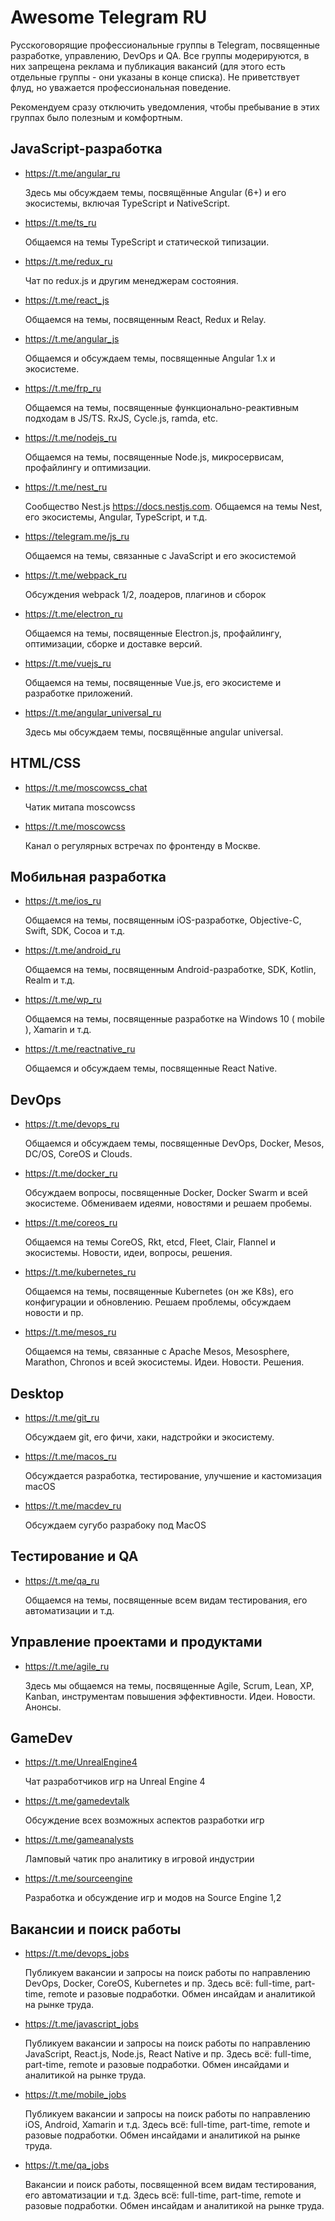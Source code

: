 Awesome Telegram RU
===================

Русскоговорящие профессиональные группы в Telegram, посвященные разработке, управлению, DevOps и QA. Все группы модерируются, в них запрещена реклама и публикация вакансий (для этого есть отдельные группы - они указаны в конце списка). Не приветствует флуд, но уважается профессиональная поведение. 

Рекомендуем сразу отключить уведомления, чтобы пребывание в этих группах было полезным и комфортным.

## JavaScript-разработка

+ https://t.me/angular_ru

  Здесь мы обсуждаем темы, посвящённые Angular (6+) и его экосистемы, включая TypeScript и NativeScript.
  
+ https://t.me/ts_ru

  Общаемся на темы TypeScript и статической типизации.
  
+ https://t.me/redux_ru

  Чат по redux.js и другим менеджерам состояния.

+ https://t.me/react_js

  Общаемся на темы, посвященным React, Redux и Relay.

+ https://t.me/angular_js

  Общаемся и обсуждаем темы, посвященные Angular 1.x и экосистеме.
  
+ https://t.me/frp_ru

  Общаемся на темы, посвященные функционально-реактивным подходам в JS/TS. RxJS, Cycle.js, ramda, etc.

+ https://t.me/nodejs_ru
  
  Общаемся на темы, посвященные Node.js, микросервисам, профайлингу и оптимизации.
  
+ https://t.me/nest_ru

  Сообщество Nest.js https://docs.nestjs.com. Общаемся на темы Nest, его экосистемы, Angular, TypeScript, и т.д.

+ https://telegram.me/js_ru

  Общаемся на темы, связанные с JavaScript и его экосистемой

+ https://t.me/webpack_ru

  Обсуждения webpack 1/2, лоадеров, плагинов и сборок

+ https://t.me/electron_ru

  Общаемся на темы, посвященные Electron.js, профайлингу, оптимизации, сборке и доставке версий.
  
+ https://t.me/vuejs_ru

  Общаемся на темы, посвященные Vue.js, его экосистеме и разработке приложений. 
  
+ https://t.me/angular_universal_ru

  Здесь мы обсуждаем темы, посвящённые angular universal.
  
## HTML/CSS

+ https://t.me/moscowcss_chat

  Чатик митапа moscowcss
  
+ https://t.me/moscowcss

  Канал о регулярных встречах по фронтенду в Москве.

## Mобильная разработка

+ https://t.me/ios_ru

  Общаемся на темы, посвященным iOS-разработке, Objective-C, Swift, SDK, Cocoa и т.д.
  
+ https://t.me/android_ru
  
  Общаемся на темы, посвященным Android-разработке, SDK, Kotlin, Realm и т.д.
  
+ https://t.me/wp_ru

  Общаемся на темы, посвященные разработке на Windows 10 ( mobile ), Xamarin и т.д.

+ https://t.me/reactnative_ru
  
  Общаемся и обсуждаем темы, посвященные React Native.

## DevOps

+ https://t.me/devops_ru

  Общаемся и обсуждаем темы, посвященные DevOps, Docker, Mesos, DC/OS, CoreOS и Clouds.

+ https://t.me/docker_ru
  
  Обсуждаем вопросы, посвященные Docker, Docker Swarm и всей экосистеме. Обмениваем идеями, новостями и решаем пробемы.

+ https://t.me/coreos_ru

  Общаемся на темы CoreOS, Rkt, etcd, Fleet, Clair, Flannel и экосистемы. Новости, идеи, вопросы, решения.

+ https://t.me/kubernetes_ru

  Общаемся на темы, посвященные Kubernetes (он же K8s), его конфигурации и обновлению. Решаем проблемы, обсуждаем новости и пр.

+ https://t.me/mesos_ru

  Общаемся на темы, связанные с Apache Mesos, Mesosphere, Marathon, Chronos и всей экосистемы. Идеи. Новости. Решения.
  
## Desktop

+ https://t.me/git_ru

  Обсуждаем git, его фичи, хаки, надстройки и экосистему.

+ https://t.me/macos_ru

  Обсуждается разработка, тестирование, улучшение и кастомизация macOS
  
+ https://t.me/macdev_ru
  
  Обсуждаем сугубо разрабоку под MacOS


## Тестирование и QA

+ https://t.me/qa_ru

  Общаемся на темы, посвященные всем видам тестирования, его автоматизации и т.д.

## Управление проектами и продуктами

+ https://t.me/agile_ru

  Здесь мы общаемся на темы, посвященные Agile, Scrum, Lean, XP, Kanban, инструментам повышения эффективности. Идеи. Новости. Анонсы.
  
## GameDev

+ https://t.me/UnrealEngine4

  Чат разработчиков игр на Unreal Engine 4
  
+ https://t.me/gamedevtalk

  Обсуждение всех возможных аспектов разработки игр
  
+ https://t.me/gameanalysts

  Ламповый чатик про аналитику в игровой индустрии
  
+ https://t.me/sourceengine

  Разработка и обсуждение игр и модов на Source Engine 1,2

## Вакансии и поиск работы

- https://t.me/devops_jobs
  
  Публикуем вакансии и запросы на поиск работы по направлению DevOps, Docker, CoreOS, Kubernetes и пр. Здесь всё: full-time, part-time, remote и разовые подработки. Обмен инсайдам и аналитикой на рынке труда.

- https://t.me/javascript_jobs

  Публикуем вакансии и запросы на поиск работы по направлению JavaScript, React.js, Node.js, React Native и пр. Здесь всё: full-time, part-time, remote и разовые подработки. Обмен инсайдами и аналитикой на рынке труда.

- https://t.me/mobile_jobs
  
  Публикуем вакансии и запросы на поиск работы по направлению iOS, Android, Xamarin и т.д. Здесь всё: full-time, part-time, remote и разовые подработки. Обмен инсайдами и аналитикой на рынке труда.

- https://t.me/qa_jobs
 
  Вакансии и поиск работы, посвященной всем видам тестирования, его автоматизации и т.д. Здесь всё: full-time, part-time, remote и разовые подработки. Обмен инсайдам и аналитикой на рынке труда.
